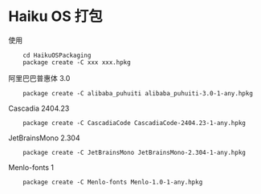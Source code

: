 # Haiku OS 打包
使用
```shell
    cd HaikuOSPackaging
    package create -C xxx xxx.hpkg
```

阿里巴巴普惠体 3.0
```shell
    package create -C alibaba_puhuiti alibaba_puhuiti-3.0-1-any.hpkg
```

Cascadia 2404.23
```shell
    package create -C CascadiaCode CascadiaCode-2404.23-1-any.hpkg
```

JetBrainsMono 2.304
```shell
    package create -C JetBrainsMono JetBrainsMono-2.304-1-any.hpkg
```

Menlo-fonts 1
```shell
    package create -C Menlo-fonts Menlo-1.0-1-any.hpkg
```
